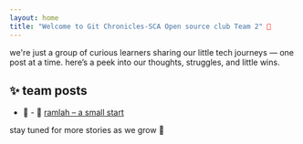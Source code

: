```yaml
---
layout: home
title: "Welcome to Git Chronicles-SCA Open source club Team 2" 🌱 
---
```


we're just a group of curious learners sharing our little tech journeys — one post at a time. here’s a peek into our thoughts, struggles, and little wins.



## ✨ team posts

- 🌼 - 🌼 [ramlah – a small start](./Posts/Ramlah/ramlah-journey.md)
  


stay tuned for more stories as we grow 🌸
